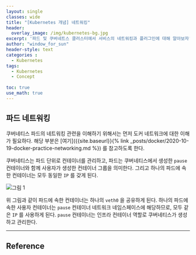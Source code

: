 ```yaml
--- 
layout: single
classes: wide
title: "[Kubernetes 개념] 네트워킹"
header:
  overlay_image: /img/kubernetes-bg.jpg
excerpt: '파드 및 쿠버네트스 클러스터에서 서비스의 네트워킹과 플러그인에 대해 알아보자'
author: "window_for_sun"
header-style: text
categories :
  - Kubernetes
tags:
  - Kubernetes
  - Concept
  
toc: true
use_math: true
---  
```


## 파드 네트워킹
쿠버네티스 파드의 네트워킹 관련을 이해하기 위해서는 먼저 도커 네트워크에 대한 이해가 필요하다. 
해당 부분은 [여기]({{site.baseurl}}{% link _posts/docker/2020-10-19-docker-practice-networking.md %})
를 참고하도록 한다.  

쿠버네티스는 파드 단위로 컨테이너를 관리하고, 
파드는 쿠버네티스에서 생성한 `pause` 컨테이너와 함께 사용자가 생성한 컨테이너 그룹을 의미한다. 
그리고 하나의 파드에 속한 컨테이너는 모두 동일한 `IP` 를 갖게 된다.  

![그림 1]({{site.baseurl}}/img/kubernetes/concept_networking_pod_1.png)

위 그림과 같이 파드에 속한 컨테이너는 하나의 `veth0` 을 공유하게 된다. 
하나의 파드에 속한 사용자 컨테이너는 `pause` 컨테이너 네트워크 네임스페이스에 해당하므로, 
모두 같은 `IP` 를 사용하게 된다. 
`pause` 컨테이너는 인프라 컨테이너 역할로 쿠버네티스가 생성하고 관리한다.  







---
## Reference
